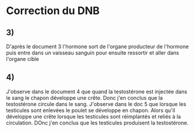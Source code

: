 # Correction du DNB

## 3)

D'après le document 3 l'hormone sort de l'organe producteur de l'hormone puis entre dans un vaisseau sanguin pour ensuite ressortir et aller dans l'organe cible

## 4) 

J'observe dans le document 4 que quand la testostérone est injectée dans le sang le chapon développe une crête. Donc j'en conclus que la testostérone circule dans le sang. J'observe dans le doc 5 que lorsque les testicules sont enlevées le poulet se développe en chapon. Alors qu'il développe une crête lorsque les testicules sont réimplantés et reliés à la circulation. DOnc j'en conclus que les testicules produisent la testostérone.

